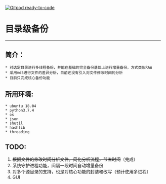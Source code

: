 [![Gitpod ready-to-code](https://img.shields.io/badge/Gitpod-ready--to--code-blue?logo=gitpod)](https://gitpod.io/#https://github.com/mianyansanshengsanshi/file_backup)

# 目录级备份

***

## 简介：

	* 对选定目录进行多线程备份，并能在基础的完全备份基础上进行增量备份，方式类似RAW
	* 采用md5进行文件的差异分析，目前还没有引入对文件修改时间的分析
	* 目前只完成核心备份功能

## 所用环境:

	* ubuntu 18.04
	* python3.7.4
	* os
	* json
	* shutil
	* hashlib
	* threading

## TODO:

1. ~~根据文件的修改时间分析文件，简化分析流程，节省时间~~（完成）
2. 系统守护进程功能，间隔一段时间自动增量备份
3. 对多个源目录的支持，也是对核心功能的封装和改写（预计使用多进程）
4. GUI
